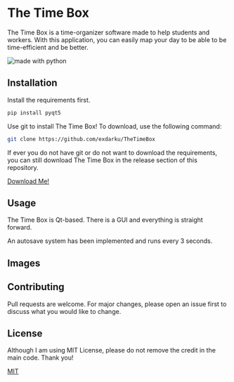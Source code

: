 # The Time Box

The Time Box is a time-organizer software made to help students and workers. With this application, you can easily map your day to be able to be time-efficient and be better.

<img src="https://img.shields.io/badge/made%20with-python-blue.svg?style=flat-square" alt="made with python">

## Installation

Install the requirements first.
```bash
pip install pyqt5
```

Use git to install The Time Box! To download, use the following command:

```bash
git clone https://github.com/exdarku/TheTimeBox
```

If ever you do not have git or do not want to download the requirements, you can still download The Time Box in the release section of this repository.

[Download Me!](https://github.com/exdarku/TheTimeBox/releases)



## Usage

The Time Box is Qt-based. There is a GUI and everything is straight forward. 

An autosave system has been implemented and runs every 3 seconds.

## Images

## Contributing
Pull requests are welcome. For major changes, please open an issue first to discuss what you would like to change.
## License
Although I am using MIT License, please do not remove the credit in the main code. Thank you!

[MIT](https://choosealicense.com/licenses/mit/)
